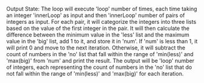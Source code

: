 Output State: The loop will execute 'loop' number of times, each time taking an integer 'innerLoop' as input and then 'innerLoop' number of pairs of integers as input. For each pair, it will categorize the integers into three lists based on the value of the first integer in the pair. It will then calculate the difference between the minimum value in the 'less' list and the maximum value in the 'big' list, add 1 to it, and store it in 'num'. If 'num' is less than 1, it will print 0 and move to the next iteration. Otherwise, it will subtract the count of numbers in the 'no' list that fall within the range of 'min(less)' and 'max(big)' from 'num' and print the result. The output will be 'loop' number of integers, each representing the count of numbers in the 'no' list that do not fall within the range of 'min(less)' and 'max(big)' for each iteration.